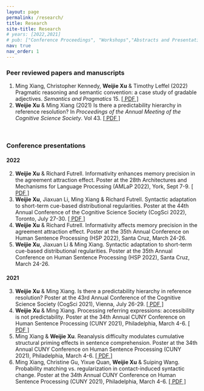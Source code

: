 ```yaml
---
layout: page
permalink: /research/
title: Research
site-title: Research
# years: [2022,2021]
# pub: ["Conference Proceedings", "Workshops","Abstracts and Presentations"]
nav: true
nav_order: 1
---
```

<!-- _pages/research.md -->
<!-- <div class="publications"> -->


<!-- * = equal contribution


{% for y in page.years %}
  <h4 class="year">{{y}}</h4>
  {% bibliography -f papers -q @*[year={{y}}]* %}
{% endfor %}
</div> -->


### Peer reviewed papers and manuscripts 

1. Ming Xiang, Christopher Kennedy, **Weijie Xu** & Timothy Leffel (2022) Pragmatic reasoning and semantic convention: a case study of gradable adjectives. *Semantics and Pragmatics* 15.   [[ PDF ]](https://doi.org/10.3765/sp.15.9)
1. **Weijie Xu** & Ming Xiang (2021) Is there a predictability hierarchy in reference resolution? In *Proceedings of the Annual Meeting of the Cognitive Science Society*. Vol 43.   [[ PDF ]](https://escholarship.org/uc/item/4mg9786g)

<br/>

### Conference presentations

#### 2022
2. **Weijie Xu** & Richard Futrell. Informativity enhances memory precision in the agreement attraction effect. Poster at the 28th Architectures and Mechanisms for Language Processing (AMLaP 2022), York, Sept 7-9.   [[ PDF ]](https://weijiexu-charlie.github.io/assets/pdf/AgreeAttr_AMLaP22.pdf)
2. **Weijie Xu**, Jiaxuan Li, Ming Xiang & Richard Futrell. Syntactic adaptation to short-term cue-based distributional regularities. Poster at the 44th Annual Conference of the Cognitive Science Society (CogSci 2022), Toronto, July 27-30.   [[ PDF ]](https://weijiexu-charlie.github.io/assets/pdf/CueAdapt_CogSci22_final.pdf)
2. **Weijie Xu** & Richard Futrell. Informativity affects memory precision in the agreement attraction effect. Poster at the 35th Annual Conference on Human Sentence Processing (HSP 2022), Santa Cruz, March 24-26.
2. **Weijie Xu**, Jiaxuan Li & Ming Xiang. Syntactic adaptation to short-term cue-based distributional regularities. Poster at the 35th Annual Conference on Human Sentence Processing (HSP 2022), Santa Cruz, March 24-26.


#### 2021
3. **Weijie Xu** & Ming Xiang. Is there a predictability hierarchy in reference resolution? Poster at the 43rd Annual Conference of the Cognitive Science Society (CogSci 2021), Vienna, July 26-29.   [[ PDF ]](https://escholarship.org/uc/item/4mg9786g)
3. **Weijie Xu** & Ming Xiang. Processing referring expressions: accessibility is not predictability. Poster at the 34th Annual CUNY Conference on Human Sentence Processing (CUNY 2021), Philadelphia, March 4-6.   [[ PDF ]](https://www.cuny2021.io/wp-content/uploads/2021/02/CUNY_2021_abstract_93.pdf)
3. Ming Xiang & **Weijie Xu**. Reanalysis difficulty modulates cumulative structural priming effects in sentence comprehension. Poster at the 34th Annual CUNY Conference on Human Sentence Processing (CUNY 2021), Philadelphia, March 4-6.   [[ PDF ]](https://www.cuny2021.io/wp-content/uploads/2021/02/CUNY_2021_abstract_95.pdf)
3. Ming Xiang, Christine Gu, Yixue Quan, **Weijie Xu** & Suiping Wang. Probability matching vs. regularization in contact-induced syntactic change. Poster at the 34th Annual CUNY Conference on Human Sentence Processing (CUNY 2021), Philadelphia, March 4-6.   [[ PDF ]](https://www.cuny2021.io/wp-content/uploads/2021/02/CUNY_2021_abstract_179.pdf)
